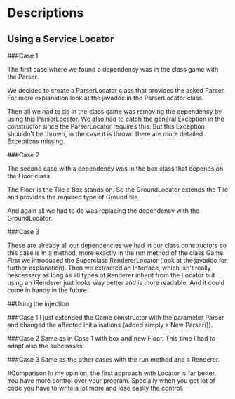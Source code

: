 # Descriptions

## Using a Service Locator

###Case 1

The first case where we found a dependency was in
the class game with the Parser.

We decided to create a ParserLocator class
that provides the asked Parser. For more explanation
look at the javadoc in the ParserLocator class.

Then all we had to do in the class game was removing the
dependency by using this ParserLocator. We also had to catch the general Exception
in the constructor since the ParserLocator requires this. But this Exception
shouldn't be thrown, in the case it is thrown there are more detailed Exceptions
missing.

###Case 2

The second case with a dependency was in the box class that depends
on the Floor class.

The Floor is the Tile a Box stands on. So the GroundLocator extends the Tile
and provides the required type of Ground tile.

And again all we had to do was replacing the dependency with the GroundLocator.

###Case 3

These are already all our dependencies we had in our class constructors so
this case is in a method, more exactly in the run method of the class Game.
First we introduced the Superclass RendererLocator (look at the javadoc for
further explanation). Then we extracted an Interface, which isn't really
nescessary as long as all types of Renderer inherit from the Locator but using
an IRenderer just looks way better and is more readable. And it could come in
handy in the future.

##Using the injection

###Case 1
I just extended the Game constructor with the parameter Parser and changed the
affected initialisations (added simply a New Parser()).

###Case 2
Same as in Case 1 with box and new Floor. This time I had to adapt also the subclasses.

###Case 3
Same as the other cases with the run method and a Renderer.

#Comparison
In my opinion, the first approach with Locator is far better. You have more control
over your program. Specially when you got lot of code you have to write a lot more
and lose easily the control.